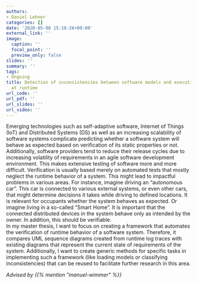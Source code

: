 ```yaml
---
authors:
- Daniel Lehner
categories: []
date: '2020-05-08 15:18:26+00:00'
external_link: ''
image:
  caption: ''
  focal_point: ''
  preview_only: false
slides: ''
summary: ''
tags:
- Ongoing
title: Detection of inconsistencies between software models and executing software
  at runtime
url_code: ''
url_pdf: ''
url_slides: ''
url_video: ''
---
```


Emerging technologies such as self-adaptive software, Internet of Things (IoT) and Distributed Systems (DS) as well as an increasing scalability of software systems complicate predicting whether a software system will behave as expected based on verification of its static properties or not. Additionally, software providers tend to reduce their release cycles due to increasing volatility of requirements in an agile software development environment. This makes extensive testing of software more and more difficult. Verification is usually based merely on automated tests that mostly neglect the runtime behavior of a system. This might lead to impactful problems in various areas. For instance, imagine driving an “autonomous car”. This car is connected to various external systems, or even other cars, that might determine decisions it takes while driving to defined locations. It is relevant for occupants whether the system behaves as expected. Or imagine living in a so-called “Smart Home”. It is important that the connected distributed devices in the system behave only as intended by the owner. In addition, this should be verifiable.  
 In my master thesis, I want to focus on creating a framework that automates the verification of runtime behavior of a software system. Therefore, it compares UML sequence diagrams created from runtime log traces with existing diagrams that represent the current state of requirements of the system. Additionally, I want to create generic methods for specific tasks in implementing such a framework (like loading models or classifying inconsistencies) that can be reused to facilitate further research in this area.

*Advised by {{% mention "manuel-wimmer" %}}*